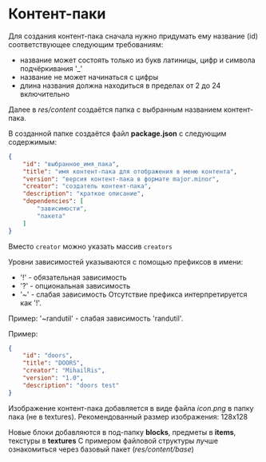 # Контент-паки

Для создания контент-пака сначала нужно придумать ему название (id) соответствующее следующим требованиям:
- название может состоять только из букв латиницы, цифр и символа подчёркивания '\_'
- название не может начинаться с цифры
- длина названия должна находиться в пределах от 2 до 24 включительно

Далее в *res/content* создаётся папка с выбранным названием контент-пака.

В созданной папке создаётся файл **package.json** с следующим содержимым:
```json
{
    "id": "выбранное_имя_пака",
    "title": "имя контент-пака для отображения в меню контента",
    "version": "версия контент-пака в формате major.minor",
    "creator": "создатель контент-пака",
    "description": "краткое описание",
    "dependencies": [
        "зависимости",
        "пакета"
    ]
}
```

Вместо `creator` можно указать массив `creators`

Уровни зависимостей указываются с помощью префиксов в имени:
- '!' - обязательная зависимость
- '?' - опциональная зависимость
- '~' - слабая зависимость
Отсутствие префикса интерпретируется как '!'.

Пример: '~randutil' - слабая зависимость 'randutil'.

Пример:
```json
{
    "id": "doors",
    "title": "DOORS",
    "creator": "MihailRis",
    "version": "1.0",
    "description": "doors test"
}
```

Изображение контент-пака добавляется в виде файла *icon.png* в папку пака (не в textures). Рекомендованный размер изображения: 128x128

Новые блоки добавляются в под-папку **blocks**, предметы в **items**, текстуры в **textures**
С примером файловой структуры лучше ознакомиться через базовый пакет (*res/content/base*)
